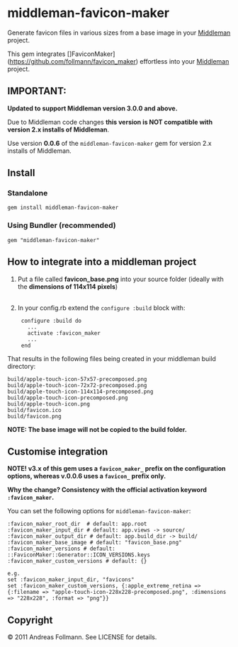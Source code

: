middleman-favicon-maker
=======================
Generate favicon files in various sizes from a base image in your [Middleman](http://middlemanapp.com/) project.

This gem integrates []FaviconMaker](https://github.com/follmann/favicon_maker) effortless into your [Middleman](https://github.com/middleman/middleman) project.


## IMPORTANT:

**Updated to support Middleman version 3.0.0 and above.**

Due to Middleman code changes **this version is NOT compatible with version 2.x installs of Middleman**.

Use version **0.0.6** of the `middleman-favicon-maker` gem for version 2.x installs of Middleman.



## Install

### Standalone
    gem install middleman-favicon-maker

### Using Bundler (recommended)
    gem "middleman-favicon-maker"

## How to integrate into a middleman project
1. Put a file called **favicon_base.png** into your source folder (ideally with the **dimensions of 114x114 pixels**)
<br><br>
2. In your config.rb extend the `configure :build` block with:

        configure :build do
          ...
          activate :favicon_maker
          ...
        end

That results in the following files being created in your middleman build directory:

    build/apple-touch-icon-57x57-precomposed.png
    build/apple-touch-icon-72x72-precomposed.png
    build/apple-touch-icon-114x114-precomposed.png
    build/apple-touch-icon-precomposed.png
    build/apple-touch-icon.png
    build/favicon.ico
    build/favicon.png

**NOTE: The base image will not be copied to the build folder.**

## Customise integration


**NOTE! v3.x of this gem uses a `favicon_maker_` prefix on the configuration options, whereas v.0.0.6 uses a `favicon_` prefix only.**

**Why the change?  Consistency with the official activation keyword `:favicon_maker`.**


You can set the following options for `middleman-favicon-maker`:

    :favicon_maker_root_dir  # default: app.root
    :favicon_maker_input_dir # default: app.views -> source/
    :favicon_maker_output_dir # default: app.build_dir -> build/
    :favicon_maker_base_image # default: "favicon_base.png"
    :favicon_maker_versions # default: ::FaviconMaker::Generator::ICON_VERSIONS.keys
    :favicon_maker_custom_versions # default: {}
    
    e.g.
    set :favicon_maker_input_dir, "favicons"
    set :favicon_maker_custom_versions, {:apple_extreme_retina => {:filename => "apple-touch-icon-228x228-precomposed.png", :dimensions => "228x228", :format => "png"}}

## Copyright

&copy; 2011 Andreas Follmann. See LICENSE for details.